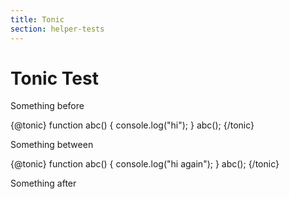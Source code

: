 ```yaml
---
title: Tonic
section: helper-tests
---
```


# Tonic Test

Something before

{@tonic}
function abc() {
    console.log("hi");
}
abc();
{/tonic}

Something between

{@tonic}
function abc() {
    console.log("hi again");
}
abc();
{/tonic}

Something after
